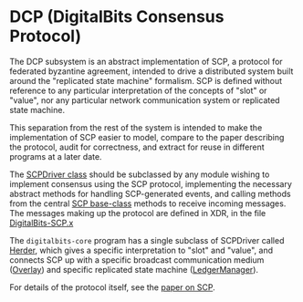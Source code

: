 # DCP (DigitalBits Consensus Protocol)

The DCP subsystem is an abstract implementation of SCP, a protocol for federated
byzantine agreement, intended to drive a distributed system built around the
"replicated state machine" formalism. SCP is defined without reference to any
particular interpretation of the concepts of "slot" or "value", nor any
particular network communication system or replicated state machine.

This separation from the rest of the system is intended to make the
implementation of SCP easier to model, compare to the paper describing the
protocol, audit for correctness, and extract for reuse in different programs at
a later date.

The [SCPDriver class](SCPDriver.h) should be subclassed by any module wishing to
implement consensus using the SCP protocol, implementing the necessary abstract
methods for handling SCP-generated events, and calling methods from the central
[SCP base-class](SCP.h) methods to receive incoming messages.
The messages making up the protocol are defined in XDR,
in the file [DigitalBits-SCP.x](../xdr/DigitalBits-SCP.x)

The `digitalbits-core` program has a single subclass of SCPDriver called
[Herder](../herder), which gives a specific interpretation to "slot" and
"value", and connects SCP up with a specific broadcast communication medium
([Overlay](../overlay)) and specific replicated state machine
([LedgerManager](../ledger)).

For details of the protocol itself, see the [paper on SCP](https://www.digitalbits.io/papers/digitalbits-consensus-protocol.pdf).
